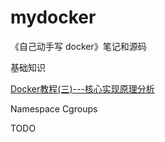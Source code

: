 # mydocker

《自己动手写 docker》笔记和源码

基础知识

[Docker教程(三)---核心实现原理分析](https://www.lixueduan.com/post/docker/03-container-core/)

Namespace
Cgroups

TODO